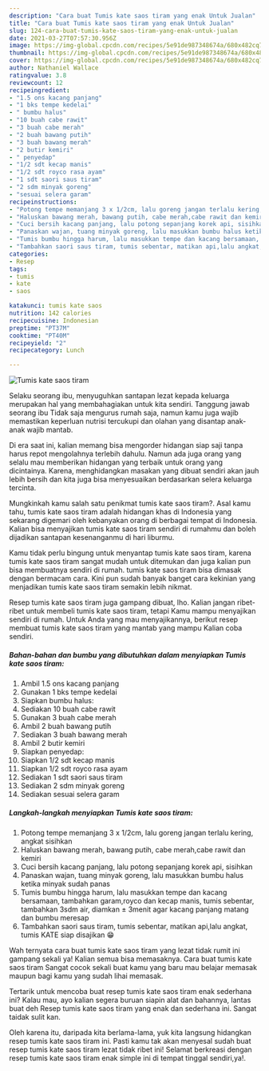 ```yaml
---
description: "Cara buat Tumis kate saos tiram yang enak Untuk Jualan"
title: "Cara buat Tumis kate saos tiram yang enak Untuk Jualan"
slug: 124-cara-buat-tumis-kate-saos-tiram-yang-enak-untuk-jualan
date: 2021-03-27T07:57:30.956Z
image: https://img-global.cpcdn.com/recipes/5e91de987348674a/680x482cq70/tumis-kate-saos-tiram-foto-resep-utama.jpg
thumbnail: https://img-global.cpcdn.com/recipes/5e91de987348674a/680x482cq70/tumis-kate-saos-tiram-foto-resep-utama.jpg
cover: https://img-global.cpcdn.com/recipes/5e91de987348674a/680x482cq70/tumis-kate-saos-tiram-foto-resep-utama.jpg
author: Nathaniel Wallace
ratingvalue: 3.8
reviewcount: 12
recipeingredient:
- "1.5 ons kacang panjang"
- "1 bks tempe kedelai"
- " bumbu halus"
- "10 buah cabe rawit"
- "3 buah cabe merah"
- "2 buah bawang putih"
- "3 buah bawang merah"
- "2 butir kemiri"
- " penyedap"
- "1/2 sdt kecap manis"
- "1/2 sdt royco rasa ayam"
- "1 sdt saori saus tiram"
- "2 sdm minyak goreng"
- "sesuai selera garam"
recipeinstructions:
- "Potong tempe memanjang 3 x 1/2cm, lalu goreng jangan terlalu kering, angkat sisihkan"
- "Haluskan bawang merah, bawang putih, cabe merah,cabe rawit dan kemiri"
- "Cuci bersih kacang panjang, lalu potong sepanjang korek api, sisihkan"
- "Panaskan wajan, tuang minyak goreng, lalu masukkan bumbu halus ketika minyak sudah panas"
- "Tumis bumbu hingga harum, lalu masukkan tempe dan kacang bersamaan, tambahkan garam,royco dan kecap manis, tumis sebentar, tambahkan 3sdm air, diamkan ± 3menit agar kacang panjang matang dan bumbu meresap"
- "Tambahkan saori saus tiram, tumis sebentar, matikan api,lalu angkat, tumis KATE siap disajikan 😁"
categories:
- Resep
tags:
- tumis
- kate
- saos

katakunci: tumis kate saos 
nutrition: 142 calories
recipecuisine: Indonesian
preptime: "PT37M"
cooktime: "PT40M"
recipeyield: "2"
recipecategory: Lunch

---
```



![Tumis kate saos tiram](https://img-global.cpcdn.com/recipes/5e91de987348674a/680x482cq70/tumis-kate-saos-tiram-foto-resep-utama.jpg)

Selaku seorang ibu, menyuguhkan santapan lezat kepada keluarga merupakan hal yang membahagiakan untuk kita sendiri. Tanggung jawab seorang ibu Tidak saja mengurus rumah saja, namun kamu juga wajib memastikan keperluan nutrisi tercukupi dan olahan yang disantap anak-anak wajib mantab.

Di era  saat ini, kalian memang bisa mengorder hidangan siap saji tanpa harus repot mengolahnya terlebih dahulu. Namun ada juga orang yang selalu mau memberikan hidangan yang terbaik untuk orang yang dicintainya. Karena, menghidangkan masakan yang dibuat sendiri akan jauh lebih bersih dan kita juga bisa menyesuaikan berdasarkan selera keluarga tercinta. 



Mungkinkah kamu salah satu penikmat tumis kate saos tiram?. Asal kamu tahu, tumis kate saos tiram adalah hidangan khas di Indonesia yang sekarang digemari oleh kebanyakan orang di berbagai tempat di Indonesia. Kalian bisa menyajikan tumis kate saos tiram sendiri di rumahmu dan boleh dijadikan santapan kesenanganmu di hari liburmu.

Kamu tidak perlu bingung untuk menyantap tumis kate saos tiram, karena tumis kate saos tiram sangat mudah untuk ditemukan dan juga kalian pun bisa membuatnya sendiri di rumah. tumis kate saos tiram bisa dimasak dengan bermacam cara. Kini pun sudah banyak banget cara kekinian yang menjadikan tumis kate saos tiram semakin lebih nikmat.

Resep tumis kate saos tiram juga gampang dibuat, lho. Kalian jangan ribet-ribet untuk membeli tumis kate saos tiram, tetapi Kamu mampu menyajikan sendiri di rumah. Untuk Anda yang mau menyajikannya, berikut resep membuat tumis kate saos tiram yang mantab yang mampu Kalian coba sendiri.

<!--inarticleads1-->

##### Bahan-bahan dan bumbu yang dibutuhkan dalam menyiapkan Tumis kate saos tiram:

1. Ambil 1.5 ons kacang panjang
1. Gunakan 1 bks tempe kedelai
1. Siapkan  bumbu halus:
1. Sediakan 10 buah cabe rawit
1. Gunakan 3 buah cabe merah
1. Ambil 2 buah bawang putih
1. Sediakan 3 buah bawang merah
1. Ambil 2 butir kemiri
1. Siapkan  penyedap:
1. Siapkan 1/2 sdt kecap manis
1. Siapkan 1/2 sdt royco rasa ayam
1. Sediakan 1 sdt saori saus tiram
1. Sediakan 2 sdm minyak goreng
1. Sediakan sesuai selera garam




<!--inarticleads2-->

##### Langkah-langkah menyiapkan Tumis kate saos tiram:

1. Potong tempe memanjang 3 x 1/2cm, lalu goreng jangan terlalu kering, angkat sisihkan
1. Haluskan bawang merah, bawang putih, cabe merah,cabe rawit dan kemiri
1. Cuci bersih kacang panjang, lalu potong sepanjang korek api, sisihkan
1. Panaskan wajan, tuang minyak goreng, lalu masukkan bumbu halus ketika minyak sudah panas
1. Tumis bumbu hingga harum, lalu masukkan tempe dan kacang bersamaan, tambahkan garam,royco dan kecap manis, tumis sebentar, tambahkan 3sdm air, diamkan ± 3menit agar kacang panjang matang dan bumbu meresap
1. Tambahkan saori saus tiram, tumis sebentar, matikan api,lalu angkat, tumis KATE siap disajikan 😁




Wah ternyata cara buat tumis kate saos tiram yang lezat tidak rumit ini gampang sekali ya! Kalian semua bisa memasaknya. Cara buat tumis kate saos tiram Sangat cocok sekali buat kamu yang baru mau belajar memasak maupun bagi kamu yang sudah lihai memasak.

Tertarik untuk mencoba buat resep tumis kate saos tiram enak sederhana ini? Kalau mau, ayo kalian segera buruan siapin alat dan bahannya, lantas buat deh Resep tumis kate saos tiram yang enak dan sederhana ini. Sangat taidak sulit kan. 

Oleh karena itu, daripada kita berlama-lama, yuk kita langsung hidangkan resep tumis kate saos tiram ini. Pasti kamu tak akan menyesal sudah buat resep tumis kate saos tiram lezat tidak ribet ini! Selamat berkreasi dengan resep tumis kate saos tiram enak simple ini di tempat tinggal sendiri,ya!.

